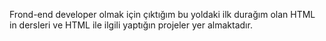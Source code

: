 Frond-end developer olmak için çıktığım bu yoldaki ilk durağım olan HTML in dersleri ve HTML ile ilgili yaptığın projeler yer almaktadır. 